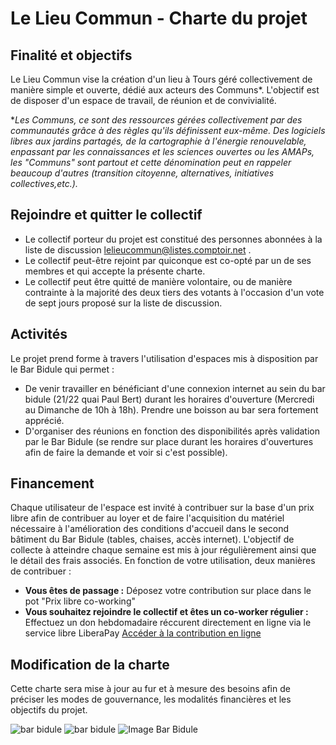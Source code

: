 # Le Lieu Commun - Charte du projet

## Finalité et objectifs
Le Lieu Commun vise la création d'un lieu à Tours géré collectivement de manière simple et ouverte, dédié aux acteurs des Communs*. 
L'objectif est de disposer d'un espace de travail, de réunion et de convivialité.

**Les Communs, ce sont des ressources gérées collectivement par des communautés grâce à des règles qu'ils définissent eux-même. Des logiciels libres aux jardins partagés, de la cartographie à l'énergie renouvelable, enpassant par les connaissances et les sciences ouvertes ou les AMAPs, les "Communs" sont partout et cette dénomination peut en rappeler beaucoup d'autres (transition citoyenne, alternatives, initiatives collectives,etc.).*

## Rejoindre et quitter le collectif
 - Le collectif porteur du projet est constitué des personnes abonnées à la liste de discussion lelieucommun@listes.comptoir.net .
 - Le collectif peut-être rejoint par quiconque est co-opté par un de ses membres et qui accepte la présente charte.
 - Le collectif peut être quitté de manière volontaire, ou de manière contrainte à la majorité des deux tiers des votants à l'occasion d'un vote de sept jours proposé sur la liste de discussion.

## Activités 

Le projet prend forme à travers l'utilisation d'espaces mis à disposition par le Bar Bidule qui permet : 
 - De venir travailler en bénéficiant d'une connexion internet au sein du bar bidule (21/22 quai Paul Bert) durant les horaires d'ouverture (Mercredi au Dimanche de 10h à 18h). Prendre une boisson au bar sera fortement apprécié.
 - D'organiser des réunions en fonction des disponibilités après validation par le Bar Bidule (se rendre sur place durant les horaires d'ouvertures afin de faire la demande et voir si c'est possible).
 
## Financement
Chaque utilisateur de l'espace est invité à contribuer sur la base d'un prix libre afin de contribuer au loyer et de faire l'acquisition du matériel nécessaire à l'amélioration des conditions d'accueil dans le second bâtiment du Bar Bidule (tables, chaises, accès internet). L'objectif de collecte à atteindre chaque semaine est mis à jour régulièrement ainsi que le détail des frais associés.
En fonction de votre utilisation, deux manières de contribuer : 
 - **Vous êtes de passage :** Déposez votre contribution sur place dans le pot "Prix libre co-working"
 - **Vous souhaitez rejoindre le collectif et êtes un co-worker régulier :** Effectuez un don hebdomadaire réccurent directement en ligne via le service libre LiberaPay [Accéder à la contribution en ligne](https://liberapay.com/Le_Lieu_Commun/)


## Modification de la charte
Cette charte sera mise à jour au fur et à mesure des besoins afin de préciser les modes de gouvernance, les modalités financières et les objectifs du projet.
  
![bar bidule](http://osons.cc/lelieucommun/barbiduleb2.JPG)
![bar bidule](http://osons.cc/lelieucommun/barbiduleb3.JPG)
![Image Bar Bidule](http://osons.cc/lelieucommun/barbiduleb1.JPG)

